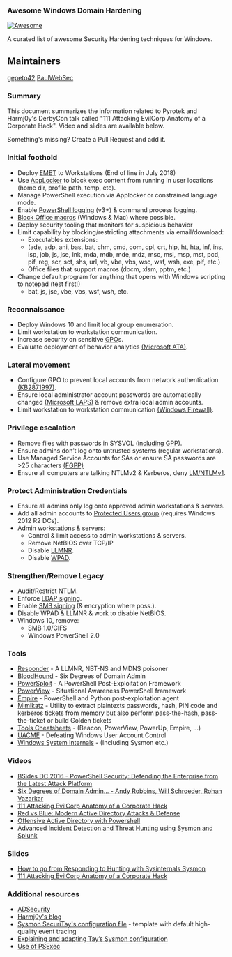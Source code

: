 ### Awesome Windows Domain Hardening

[![Awesome](https://cdn.rawgit.com/sindresorhus/awesome/d7305f38d29fed78fa85652e3a63e154dd8e8829/media/badge.svg)](https://github.com/PaulSec/awesome-sec-talks)

A curated list of awesome Security Hardening techniques for Windows.

## Maintainers
[gepeto42](https://twitter.com/gepeto42)
[PaulWebSec](https://twitter.com/PaulWebSec)


### Summary

This document summarizes the information related to Pyrotek and Harmj0y's DerbyCon talk called "111 Attacking EvilCorp Anatomy of a Corporate Hack". Video and slides are available below. 

Something's missing? Create a Pull Request and add it.

### Initial foothold

- Deploy [EMET](https://support.microsoft.com/en-us/help/2458544/the-enhanced-mitigation-experience-toolkit) to Workstations (End of line in July 2018)
- Use [AppLocker](https://technet.microsoft.com/fr-fr/library/dd759117(v=ws.11).aspx) to block exec content from running in user locations (home dir, profile path, temp, etc).
- Manage PowerShell execution via Applocker or constrained language mode.
- Enable [PowerShell logging](https://www.fireeye.com/blog/threat-research/2016/02/greater_visibilityt.html) (v3+) & command process logging.
- [Block Office macros](https://blogs.technet.microsoft.com/mmpc/2016/03/22/new-feature-in-office-2016-can-block-macros-and-help-prevent-infection/) (Windows & Mac) where possible.
- Deploy security tooling that monitors for suspicious behavior
- Limit capability by blocking/restricting attachments via email/download:
	-  Executables extensions:
	-  (ade, adp, ani, bas, bat, chm, cmd, com, cpl,
crt, hlp, ht, hta, inf, ins, isp, job, js, jse, lnk, mda, mdb,
mde, mdz, msc, msi, msp, mst, pcd, pif, reg, scr, sct, shs,
url, vb, vbe, vbs, wsc, wsf, wsh, exe, pif, etc.)
	- Office files that support macros (docm, xlsm, pptm, etc.)
-  Change default program for anything that opens with Windows scripting to notepad (test first!)
	- bat, js, jse, vbe, vbs, wsf, wsh, etc.

### Reconnaissance

- Deploy Windows 10 and limit local group enumeration.
- Limit workstation to workstation communication.
- Increase security on sensitive [GPO](https://msdn.microsoft.com/en-us/library/bb742376.aspx)s.
-  Evaluate deployment of behavior analytics [(Microsoft ATA)](https://www.microsoft.com/fr-fr/cloud-platform/advanced-threat-analytics).

### Lateral movement

-  Configure GPO to prevent local accounts from network authentication [(KB2871997)](https://support.microsoft.com/fr-fr/help/2871997/microsoft-security-advisory-update-to-improve-credentials-protection-and-management-may-13,-2014).
- Ensure local administrator account passwords are automatically changed [(Microsoft LAPS)](https://www.microsoft.com/en-us/download/details.aspx?id=46899) & remove extra local admin accounts.
- Limit workstation to workstation communication [(Windows Firewall)](https://technet.microsoft.com/en-us/network/bb545423.aspx).

### Privilege escalation

- Remove files with passwords in SYSVOL [(including GPP)](https://adsecurity.org/?p=2288).
- Ensure admins don’t log onto untrusted systems (regular workstations).
- Use Managed Service Accounts for SAs or ensure SA passwords are >25 characters [(FGPP)](https://technet.microsoft.com/en-us/library/cc770842%28v=ws.10%29.aspx)
- Ensure all computers are talking NTLMv2 & Kerberos, deny [LM/NTLMv1](https://support.microsoft.com/en-us/help/2793313/security-guidance-for-ntlmv1-and-lm-network-authentication).

### Protect Administration Credentials
 
- Ensure all admins only log onto approved admin workstations & servers.
- Add all admin accounts to [Protected Users group](https://technet.microsoft.com/en-us/library/dn466518%28v=ws.11%29.aspx) (requires Windows 2012 R2 DCs).
- Admin workstations & servers:
	- Control & limit access to admin workstations & servers.
	- Remove NetBIOS over TCP/IP
	- Disable [LLMNR](https://en.wikipedia.org/wiki/Link-Local_Multicast_Name_Resolution).
	- Disable [WPAD](https://en.wikipedia.org/wiki/Web_Proxy_Auto-Discovery_Protocol).
 
### Strengthen/Remove Legacy

- Audit/Restrict NTLM.
- Enforce [LDAP signing](https://technet.microsoft.com/en-us/library/dd941832%28v=ws.10%29.aspx).
- Enable [SMB signing](https://blogs.technet.microsoft.com/josebda/2010/12/01/the-basics-of-smb-signing-covering-both-smb1-and-smb2/) (& encryption where poss.).
- Disable WPAD & LLMNR & work to disable NetBIOS.
- Windows 10, remove:
	- SMB 1.0/CIFS
	- Windows PowerShell 2.0
 
### Tools

- [Responder](https://github.com/lgandx/Responder) - A LLMNR, NBT-NS and MDNS poisoner
- [BloodHound](https://github.com/BloodHoundAD/BloodHound) - Six Degrees of Domain Admin
- [PowerSploit](https://github.com/PowerShellMafia/PowerSploit/) - A PowerShell Post-Exploitation Framework
- [PowerView](https://github.com/PowerShellMafia/PowerSploit/tree/master/Recon) - Situational Awareness PowerShell framework
- [Empire](https://github.com/EmpireProject/Empire) - PowerShell and Python post-exploitation agent
- [Mimikatz](https://github.com/gentilkiwi/mimikatz) - Utility to extract plaintexts passwords, hash, PIN code and kerberos tickets from memory but also perform pass-the-hash, pass-the-ticket or build Golden tickets
- [Tools Cheatsheets](https://github.com/HarmJ0y/CheatSheets) - (Beacon, PowerView, PowerUp, Empire, ...)
- [UACME](https://github.com/hfiref0x/UACME) - Defeating Windows User Account Control
- [Windows System Internals](https://technet.microsoft.com/en-us/sysinternals/bb545021.aspx) - (Including Sysmon etc.)

### Videos

- [BSides DC 2016 - PowerShell Security: Defending the Enterprise from the Latest Attack Platform](https://www.youtube.com/watch?v=_8yBjg7bRLo&feature=youtu.be&t=106)
- [Six Degrees of Domain Admin... - Andy Robbins, Will Schroeder, Rohan Vazarkar](https://www.youtube.com/watch?v=lxd2rerVsLo)
- [111 Attacking EvilCorp Anatomy of a Corporate Hack](https://www.youtube.com/watch?v=nJSMJyRNvlM&feature=youtu.be&t=16)
- [Red vs Blue: Modern Active Directory Attacks & Defense](https://www.youtube.com/watch?v=rknpKIxT7NM)
- [Offensive Active Directory with Powershell](https://www.youtube.com/watch?v=cXWtu-qalSs)
- [Advanced Incident Detection and Threat Hunting using Sysmon and Splunk](https://www.youtube.com/watch?v=vv_VXntQTpE)

### Slides

- [How to go from Responding to Hunting with Sysinternals Sysmon](https://onedrive.live.com/view.aspx?resid=D026B4699190F1E6!2843&ithint=file%2cpptx&app=PowerPoint&authkey=!AMvCRTKB_V1J5ow)
- [111 Attacking EvilCorp Anatomy of a Corporate Hack](https://adsecurity.org/wp-content/uploads/2016/09/DerbyCon6-2016-AttackingEvilCorp-Anatomy-of-a-Corporate-Hack-Presented.pdf)

### Additional resources

- [ADSecurity](https://adsecurity.org/)
- [Harmj0y's blog](http://blog.harmj0y.net/)
- [Sysmon SecuriTay's configuration file](https://github.com/SwiftOnSecurity/sysmon-config) - template with default high-quality event tracing
- [Explaining and adapting Tay’s Sysmon configuration](https://medium.com/@lennartkoopmann/explaining-and-adapting-tays-sysmon-configuration-27d9719a89a8#.mi0rmwn1v)
- [Use of PSExec](https://www.toshellandback.com/2017/02/11/psexec/)
